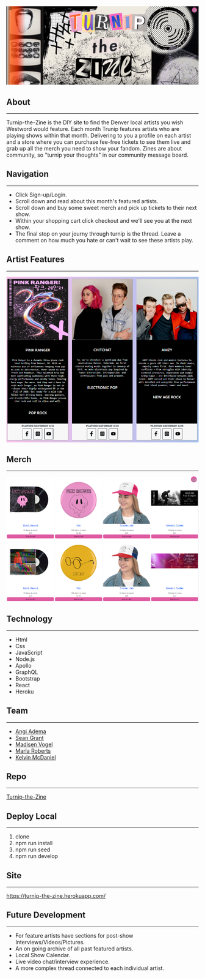 <img src= ./client\public\images\turnipTheZineReadMeHeader.png>

## About
 


---
Turnip-the-Zine is the DIY site to find the Denver local artists you wish Westword would feature. Each month Trunip features artists who are playing shows within that month. Delivering to you a profile on each artist and a store where you can purchase fee-free tickets to see them live and grab up all the merch you need to show your fandom. Zines are about community, so "turnip your thoughts" in our community message board.  

## Navigation
---
* Click Sign-up/Login.
* Scroll down and read about this month's featured artists.
* Scroll down and buy some sweet merch and pick up tickets to their next show.
* Within your shopping cart click checkout and we'll see you at the next show.
* The final stop on your journy through turnip is the thread. Leave a comment on how much you hate or can't wait to see these artists play. 

## Artist Features
---
<img src= ./client\public\images\turnipTheZineReadmeFeatureProfiles.png>

## Merch
---
<img src= ./client\public\images\turnipTheZineReadMeMerch.png>

<!-- ## Thread
---
<img src= ./client\public\images\turnipTheZineReadMeHeader.png> -->

## Technology
---
* Html
* Css
* JavaScript
* Node.js
* Apollo
* GraphQL
* Bootstrap
* React
* Heroku

## Team
---
* <a href ="https://github.com/Angi-Adema">Angi Adema</a>
* <a href ="https://github.com/seanmgrant">Sean Grant</a>
* <a href ="https://github.com/madisenvo">Madisen Vogel</a>
* <a href ="https://github.com/MMockus15">Marla Roberts</a>
* <a href ="https://github.com/kelvinsinferno">Kelvin McDaniel</a>

## Repo
---
<a href ="https://github.com/madisenvo/Turnip-the-Zine">Turnip-the-Zine</a>

## Deploy Local
---
1. clone
2. npm run install
3. npm run seed
4. npm run develop

## Site
---
<a href ="https://turnip-the-zine.herokuapp.com/">https://turnip-the-zine.herokuapp.com/</a>

## Future Development
---
* For feature artists have sections for post-show Interviews/Videos/Pictures.
* An on going archive of all past featured artists.
* Local Show Calendar.
* Live video chat/interview experience. 
* A more complex thread connected to each individual artist.
